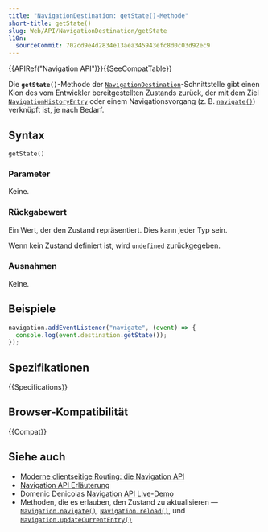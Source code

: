 ```yaml
---
title: "NavigationDestination: getState()-Methode"
short-title: getState()
slug: Web/API/NavigationDestination/getState
l10n:
  sourceCommit: 702cd9e4d2834e13aea345943efc8d0c03d92ec9
---
```


{{APIRef("Navigation API")}}{{SeeCompatTable}}

Die **`getState()`**-Methode der [`NavigationDestination`](/de/docs/Web/API/NavigationDestination)-Schnittstelle gibt einen Klon des vom Entwickler bereitgestellten Zustands zurück, der mit dem Ziel [`NavigationHistoryEntry`](/de/docs/Web/API/NavigationHistoryEntry) oder einem Navigationsvorgang (z. B. [`navigate()`](/de/docs/Web/API/Navigation/navigate)) verknüpft ist, je nach Bedarf.

## Syntax

```js-nolint
getState()
```

### Parameter

Keine.

### Rückgabewert

Ein Wert, der den Zustand repräsentiert. Dies kann jeder Typ sein.

Wenn kein Zustand definiert ist, wird `undefined` zurückgegeben.

### Ausnahmen

Keine.

## Beispiele

```js
navigation.addEventListener("navigate", (event) => {
  console.log(event.destination.getState());
});
```

## Spezifikationen

{{Specifications}}

## Browser-Kompatibilität

{{Compat}}

## Siehe auch

- [Moderne clientseitige Routing: die Navigation API](https://developer.chrome.com/docs/web-platform/navigation-api/)
- [Navigation API Erläuterung](https://github.com/WICG/navigation-api/blob/main/README.md)
- Domenic Denicolas [Navigation API Live-Demo](https://gigantic-honored-octagon.glitch.me/)
- Methoden, die es erlauben, den Zustand zu aktualisieren — [`Navigation.navigate()`](/de/docs/Web/API/Navigation/navigate), [`Navigation.reload()`](/de/docs/Web/API/Navigation/reload), und [`Navigation.updateCurrentEntry()`](/de/docs/Web/API/Navigation/updateCurrentEntry)
